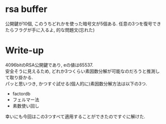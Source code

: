# rsa buffer
公開鍵が10個, このうちどれかを使った暗号文が5個ある. 任意の3つを復号できたらフラグが手に入るよ, 的な問題文(忘れた)

# Write-up
4096bitのRSA公開鍵であり, eの値は65537.  
安全そうに見えるため, どれか3つくらい素因数分解が可能なのだろうと推測して取り掛かる.  
パッと思いつき, かつすぐ試せる(個人的に)素因数分解方法は以下の3つ.

- factordb
- フェルマー法
- 素数使い回し

幸いにも今回はこの3つすべて適用することができたのですぐに解けた.  
